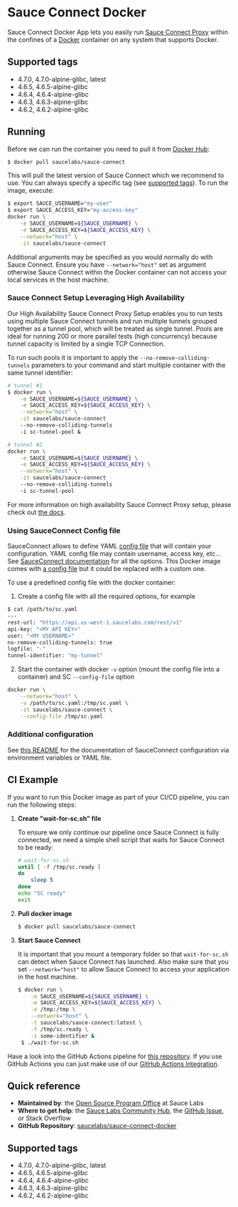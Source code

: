 Sauce Connect Docker
====================

Sauce Connect Docker App lets you easily run [Sauce Connect Proxy](https://docs.saucelabs.com/secure-connections/sauce-connect) within the confines of a [Docker](https://www.docker.com/) container on any system that supports Docker.

## Supported tags

- 4.7.0, 4.7.0-alpine-glibc, latest
- 4.6.5, 4.6.5-alpine-glibc
- 4.6.4, 4.6.4-alpine-glibc
- 4.6.3, 4.6.3-alpine-glibc
- 4.6.2, 4.6.2-alpine-glibc

## Running

Before we can run the container you need to pull it from [Docker Hub](https://hub.docker.com/r/saucelabs/sauce-connect):

```sh
$ docker pull saucelabs/sauce-connect
```

This will pull the latest version of Sauce Connect which we recommend to use. You can always specify a specific tag (see [supported tags](#supported-tags)). To run the image, execute:

```sh
$ export SAUCE_USERNAME="my-user"
$ export SAUCE_ACCESS_KEY="my-access-key"
docker run \
    -e SAUCE_USERNAME=${SAUCE_USERNAME} \
    -e SAUCE_ACCESS_KEY=${SAUCE_ACCESS_KEY} \
    --network="host" \
    -it saucelabs/sauce-connect
```

Additional arguments may be specified as you would normally do with Sauce Connect. Ensure you have `--network="host"` set as argument otherwise Sauce Connect within the Docker container can not access your local services in the host machine.

### Sauce Connect Setup Leveraging High Availability

Our High Availability Sauce Connect Proxy Setup enables you to run tests using multiple Sauce Connect
tunnels and run multiple tunnels grouped together as a tunnel pool, which will be treated as single tunnel.
Pools are ideal for running 200 or more parallel tests (high concurrency) because tunnel capacity is limited by a single TCP Connection.

To run such pools it is important to apply the `--no-remove-colliding-tunnels`
parameters to your command and start multiple container with the same tunnel identifier:

```sh
# tunnel #1
$ docker run \
    -e SAUCE_USERNAME=${SAUCE_USERNAME} \
    -e SAUCE_ACCESS_KEY=${SAUCE_ACCESS_KEY} \
    --network="host" \
    -it saucelabs/sauce-connect
    --no-remove-colliding-tunnels
    -i sc-tunnel-pool &

# tunnel #2
docker run \
    -e SAUCE_USERNAME=${SAUCE_USERNAME} \
    -e SAUCE_ACCESS_KEY=${SAUCE_ACCESS_KEY} \
    --network="host" \
    -it saucelabs/sauce-connect
    --no-remove-colliding-tunnels
    -i sc-tunnel-pool
```

For more information on high availability Sauce Connect Proxy setup, please check out [the docs](https://docs.saucelabs.com/secure-connections/sauce-connect/setup-configuration/high-availability).

### Using SauceConnect Config file

SauceConnect allows to define YAML [config file](./docs/sc-configuration/config.yaml) that will contain your configuration.
YAML config file may contain username, access key, etc... See [SauceConnect documentation](https://docs.saucelabs.com/dev/cli/sauce-connect-proxy) for all the options.
This Docker image comes with [a config file](./scripts/files/sc-default.yaml) but it could be replaced with a custom one.

To use a predefined config file with the docker container:


1. Create a config file with all the required options, for example

```sh
$ cat /path/to/sc.yaml
---
rest-url: "https://api.us-west-1.saucelabs.com/rest/v1"
api-key: "<MY API KEY>"
user: "<MY USERNAME>"
no-remove-colliding-tunnels: true
logfile: "-"
tunnel-identifier: "my-tunnel"
```

2. Start the container with docker `-v` option (mount the config file into a container) and SC `--config-file` option

```sh
docker run \
    --network="host" \
    -v /path/to/sc.yaml:/tmp/sc.yaml \
    -it saucelabs/sauce-connect \
    --config-file /tmp/sc.yaml
```

### Additional configuration

See [this README](./docs/sc-configuration/README.md) for the documentation of SauceConnect configuration via environment variables or YAML file.

## CI Example

If you want to run this Docker image as part of your CI/CD pipeline, you can run the following steps:

1. __Create "wait-for-sc.sh" file__

   To ensure we only continue our pipeline once Sauce Connect is fully connected, we need a simple shell script that waits for Sauce Connect to be ready:
   ```sh
   # wait-for-sc.sh
   until [ -f /tmp/sc.ready ]
   do
       sleep 5
   done
   echo "SC ready"
   exit
   ```

1. __Pull docker image__
   ```sh
   $ docker pull saucelabs/sauce-connect
   ```

1. __Start Sauce Connect__

   It is important that you mount a temporary folder so that `wait-for-sc.sh` can detect when Sauce Connect has launched.
   Also make sure that you set `--network="host"` to allow Sauce Connect to access your application in the host machine.
   ```sh
   $ docker run \
       -e SAUCE_USERNAME=${SAUCE_USERNAME} \
       -e SAUCE_ACCESS_KEY=${SAUCE_ACCESS_KEY} \
       -v /tmp:/tmp \
       --network="host" \
       -t saucelabs/sauce-connect:latest \
       -f /tmp/sc.ready \
       -i some-identifier &
    $ ./wait-for-sc.sh
    ```

Have a look into the GitHub Actions pipeline for [this repository](https://github.com/saucelabs/sauce-connect-docker/blob/master/.github/workflows/pipeline.yml). If you use GitHub Actions you can just make use of our [GitHub Actions Integration](https://github.com/saucelabs/sauce-connect-action).

## Quick reference

- __Maintained by__: the [Open Source Program Office](https://opensource.saucelabs.com/) at Sauce Labs
- __Where to get help__: the [Sauce Labs Community Hub](https://community.saucelabs.com), the [GitHub Issue](https://github.com/saucelabs/sauce-connect-docker/issues/new), or Stack Overflow
- __GitHub Repository__: [saucelabs/sauce-connect-docker](https://github.com/saucelabs/sauce-connect-docker)

## Supported tags

- 4.7.0, 4.7.0-alpine-glibc, latest
- 4.6.5, 4.6.5-alpine-glibc
- 4.6.4, 4.6.4-alpine-glibc
- 4.6.3, 4.6.3-alpine-glibc
- 4.6.2, 4.6.2-alpine-glibc
